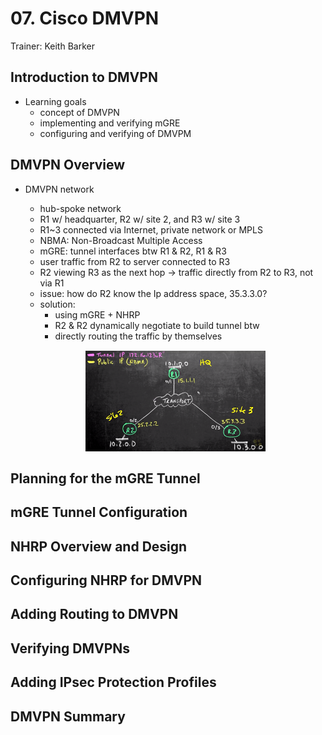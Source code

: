 # 07. Cisco DMVPN

Trainer: Keith Barker


## Introduction to DMVPN

- Learning goals
  - concept of DMVPN
  - implementing and verifying mGRE
  - configuring and verifying of DMVPM

## DMVPN Overview

- DMVPN network
  - hub-spoke network
  - R1 w/ headquarter, R2 w/ site 2, and R3 w/ site 3
  - R1~3 connected via Internet, private network or MPLS
  - NBMA: Non-Broadcast Multiple Access
  - mGRE: tunnel interfaces btw R1 & R2, R1 & R3
  - user traffic from R2 to server connected to R3
  - R2 viewing R3 as the next hop $\to$ traffic directly from R2 to R3, not via R1
  - issue: how do R2 know the Ip address space, 35.3.3.0?
  - solution:
    - using mGRE + NHRP 
    - R2 & R2 dynamically negotiate to build tunnel btw
    - directly routing the traffic by themselves

  <figure style="margin: 0.5em; display: flex; justify-content: center; align-items: center;">
    <img style="margin: 0.1em; padding-top: 0.5em; width: 30vw;"
      onclick= "window.open('page')"
      src    = "img/07-dmvpn.png"
      alt    = "text"
      title  = "text"
    />
  </figure>



## Planning for the mGRE Tunnel




## mGRE Tunnel Configuration




## NHRP Overview and Design




## Configuring NHRP for DMVPN




## Adding Routing to DMVPN




## Verifying DMVPNs




## Adding IPsec Protection Profiles




## DMVPN Summary




